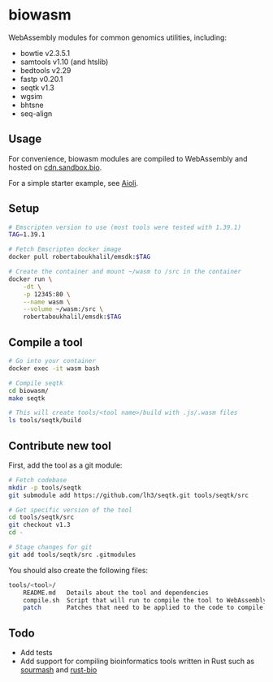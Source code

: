 # biowasm
WebAssembly modules for common genomics utilities, including:

* bowtie v2.3.5.1
* samtools v1.10 (and htslib)
* bedtools v2.29
* fastp v0.20.1
* seqtk v1.3
* wgsim
* bhtsne
* seq-align

## Usage

For convenience, biowasm modules are compiled to WebAssembly and hosted on [cdn.sandbox.bio](https://cdn.sandbox.bio/).

For a simple starter example, see [Aioli](https://github.com/biowasm/aioli#getting-started).

## Setup

```bash
# Emscripten version to use (most tools were tested with 1.39.1)
TAG=1.39.1

# Fetch Emscripten docker image
docker pull robertaboukhalil/emsdk:$TAG

# Create the container and mount ~/wasm to /src in the container
docker run \
    -dt \
    -p 12345:80 \
    --name wasm \
    --volume ~/wasm:/src \
    robertaboukhalil/emsdk:$TAG
```


## Compile a tool

```bash
# Go into your container
docker exec -it wasm bash

# Compile seqtk
cd biowasm/
make seqtk

# This will create tools/<tool name>/build with .js/.wasm files
ls tools/seqtk/build
```


## Contribute new tool

First, add the tool as a git module:

```bash
# Fetch codebase
mkdir -p tools/seqtk
git submodule add https://github.com/lh3/seqtk.git tools/seqtk/src

# Get specific version of the tool
cd tools/seqtk/src
git checkout v1.3
cd -

# Stage changes for git
git add tools/seqtk/src .gitmodules
```

You should also create the following files:

```bash
tools/<tool>/
    README.md   Details about the tool and dependencies
    compile.sh  Script that will run to compile the tool to WebAssembly (can use `$EM_FLAGS` for common flags)
    patch       Patches that need to be applied to the code to compile it to WebAssembly (optional)
```

## Todo

- Add tests
- Add support for compiling bioinformatics tools written in Rust such as [sourmash](https://github.com/dib-lab/sourmash/tree/v3.2.2/src/core) and [rust-bio](https://github.com/rust-bio/rust-bio)


